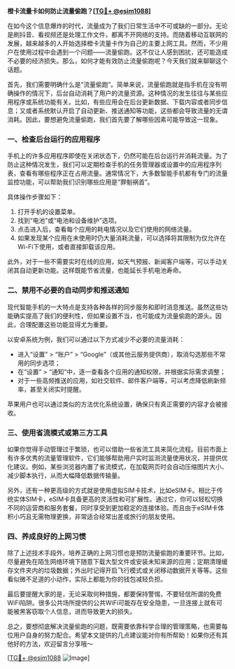 **橙卡流量卡如何防止流量偷跑？[[TG💪+ @esim1088](https://t.me/s/esim1088)]**

在如今这个信息爆炸的时代，流量成为了我们日常生活中不可或缺的一部分。无论是刷抖音、看视频还是处理工作文件，都离不开网络的支持。而随着移动互联网的发展，越来越多的人开始选择橙卡流量卡作为自己的主要上网工具。然而，不少用户在使用过程中会遇到一个问题——流量偷跑。这不仅让人感到困扰，还可能造成不必要的经济损失。那么，如何才能有效防止流量偷跑呢？今天我们就来聊聊这个话题。

首先，我们需要明确什么是“流量偷跑”。简单来说，流量偷跑就是指手机在没有明确操作的情况下，后台自动消耗了用户的流量资源。这种情况的发生往往与某些应用程序或系统功能有关。比如，有些应用会在后台更新数据、下载内容或者同步信息；又或者系统默认开启了自动更新、推送通知等功能，这些都会导致流量的无谓消耗。因此，要想避免流量偷跑，我们首先要了解哪些因素可能导致这一现象。

### **一、检查后台运行的应用程序**

手机上的许多应用程序即使在关闭状态下，仍然可能在后台运行并消耗流量。为了防止这种情况发生，我们可以定期检查手机的任务管理器或设置中的应用程序列表，查看有哪些程序正在占用流量。通常情况下，大多数智能手机都有专门的流量监控功能，可以帮助我们识别哪些应用是“罪魁祸首”。

具体操作步骤如下：
1. 打开手机的设置菜单。
2. 找到“电池”或“电池和设备维护”选项。
3. 点击进入后，查看每个应用的耗电情况以及它们使用的网络流量。
4. 如果发现某个应用在未使用时仍大量消耗流量，可以选择将其限制为仅允许在Wi-Fi下使用，或者直接卸载该应用。

此外，对于一些不需要实时在线的应用，如天气预报、新闻客户端等，可以手动关闭其自动更新功能。这样既能节省流量，也能延长手机电池寿命。

### **二、禁用不必要的自动同步和推送通知**

现代智能手机的一大特点是支持各种各样的同步服务和即时消息推送。虽然这些功能确实提高了我们的便利性，但如果设置不当，也可能成为流量偷跑的源头。因此，合理配置这些功能显得尤为重要。

以安卓系统为例，我们可以通过以下方式减少不必要的流量消耗：
- 进入“设置” > “账户” > “Google”（或其他云服务提供商），取消勾选那些不常用的同步选项；
- 在“设置” > “通知”中，逐一查看各个应用的通知权限，并根据实际需求调整；
- 对于一些高频推送的应用，如社交软件、邮件客户端等，可以考虑降低刷新频率，甚至关闭实时提醒。

苹果用户也可以通过类似的方法优化系统设置，确保只有真正需要的内容才会被接收。

### **三、使用省流模式或第三方工具**

如果你觉得手动管理过于繁琐，也可以借助一些省流工具来简化流程。目前市面上有许多优秀的流量管理软件，它们能够帮助用户实时监测流量使用状况，并提供优化建议。例如，某些浏览器内置了省流模式，在加载网页时会自动压缩图片大小、减少脚本执行，从而大幅降低数据传输量。

另外，还有一种更高级的方式就是使用虚拟SIM卡技术，比如eSIM卡。相比于传统实体SIM卡，eSIM卡具备更高的灵活性和可扩展性。通过它，你可以轻松切换不同的运营商和服务套餐，同时享受到更加稳定的连接体验。而且由于eSIM卡体积小巧且无需物理更换，非常适合经常出差或旅行的朋友使用。

### **四、养成良好的上网习惯**

除了上述技术手段外，培养正确的上网习惯也是预防流量偷跑的重要环节。比如，尽量避免在陌生网络环境下随意下载大型文件或安装未知来源的应用；定期清理缓存文件夹内的垃圾数据；外出时记得开启飞行模式或关闭移动数据开关等等。这些看似微不足道的小动作，实际上都能为你的钱包减轻负担。

最后要提醒大家的是，无论采取何种措施，都要保持警惕，不要轻信所谓的免费WiFi陷阱。很多公共场所提供的公共WiFi可能存在安全隐患，一旦连接上就有可能被黑客窃取个人信息，进而导致更大的损失。

总之，要想彻底解决流量偷跑的问题，既需要依靠科学合理的管理策略，也需要每位用户自身的努力配合。希望本文提供的几点建议能对你有所帮助！如果你还有其他好的方法，欢迎留言分享哦～

[[TG💪+ @esim1088](https://t.me/s/esim1088) ![Image](https://i.postimg.cc/4NQfJmqS/Snipaste-2025-05-13-00-14-12.png)]
